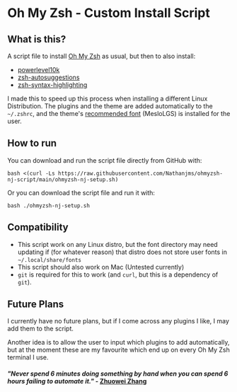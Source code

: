 # Oh My Zsh - Custom Install Script

## What is this?

A script file to install [Oh My Zsh](https://ohmyz.sh/) as usual, but then to also install:
- [powerlevel10k](https://github.com/romkatv/powerlevel10k)
- [zsh-autosuggestions](https://github.com/zsh-users/zsh-autosuggestions)
- [zsh-syntax-highlighting](https://github.com/zsh-users/zsh-syntax-highlighting)

I made this to speed up this process when installing a different Linux Distribution. The plugins and the theme are added automatically to the `~/.zshrc`, and the theme's [recommended font](https://github.com/romkatv/powerlevel10k#meslo-nerd-font-patched-for-powerlevel10k) (MesloLGS) is installed for the user.

## How to run

You can download and run the script file directly from GitHub with:
```shell
bash <(curl -Ls https://raw.githubusercontent.com/Nathanjms/ohmyzsh-nj-script/main/ohmyzsh-nj-setup.sh)
```
Or you can download the script file and run it with:
```shell
bash ./ohmyzsh-nj-setup.sh
```

## Compatibility

- This script work on any Linux distro, but the font directory may need updating if (for whatever reason) that distro does not store user fonts in `~/.local/share/fonts`
- This script should also work on Mac (Untested currently)
- `git` is required for this to work (and `curl`, but this is a dependency of `git`).

## Future Plans

I currently have no future plans, but if I come across any plugins I like, I may add them to the script. 

Another idea is to allow the user to input which plugins to add automatically, but at the moment these are my favourite which end up on every Oh My Zsh terminal I use.

#### *"Never spend 6 minutes doing something by hand when you can spend 6 hours failing to automate it."* - [Zhuowei Zhang](https://twitter.com/zhuowei/status/1254266079532154880?lang=en-GB)
